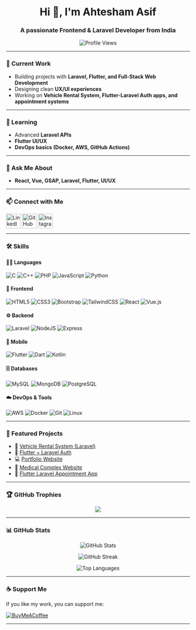 <h1 align="center">Hi 👋, I'm Ahtesham Asif</h1>
<h3 align="center">A passionate Frontend & Laravel Developer from India</h3>

<p align="center">
  <img src="https://komarev.com/ghpvc/?username=creativedesk1000&label=Profile%20views&color=0e75b6&style=flat" alt="Profile Views" />
</p>

---

### 🔭 Current Work  
- Building projects with **Laravel, Flutter, and Full-Stack Web Development**  
- Designing clean **UX/UI experiences**  
- Working on **Vehicle Rental System, Flutter-Laravel Auth apps, and appointment systems**  

---

### 🌱 Learning  
- Advanced **Laravel APIs**  
- **Flutter UI/UX**  
- **DevOps basics (Docker, AWS, GitHub Actions)**  

---

### 💬 Ask Me About  
- **React, Vue, GSAP, Laravel, Flutter, UI/UX**  

---

### 📫 Connect with Me  

<p align="left">
<a href="https://linkedin.com/in/your-linkedin-username" target="blank"><img align="center" src="https://cdn.jsdelivr.net/gh/devicons/devicon/icons/linkedin/linkedin-original.svg" alt="LinkedIn" height="40" width="40" /></a>
<a href="https://github.com/creativedesk1000" target="blank"><img align="center" src="https://cdn.jsdelivr.net/gh/devicons/devicon/icons/github/github-original.svg" alt="GitHub" height="40" width="40" /></a>
<a href="https://instagram.com/mr_phoenix_1000" target="blank"><img align="center" src="https://cdn.jsdelivr.net/gh/devicons/devicon/icons/instagram/instagram-original.svg" alt="Instagram" height="40" width="40" /></a>
</p>

---

### 🛠 Skills  

#### 👨‍💻 Languages  
![C](https://img.shields.io/badge/C-00599C?style=for-the-badge&logo=c&logoColor=white) 
![C++](https://img.shields.io/badge/C%2B%2B-00599C?style=for-the-badge&logo=c%2B%2B&logoColor=white) 
![PHP](https://img.shields.io/badge/PHP-777BB4?style=for-the-badge&logo=php&logoColor=white) 
![JavaScript](https://img.shields.io/badge/JavaScript-F7DF1E?style=for-the-badge&logo=javascript&logoColor=black) 
![Python](https://img.shields.io/badge/Python-3776AB?style=for-the-badge&logo=python&logoColor=white) 

#### 🎨 Frontend  
![HTML5](https://img.shields.io/badge/HTML5-E34F26?style=for-the-badge&logo=html5&logoColor=white) 
![CSS3](https://img.shields.io/badge/CSS3-1572B6?style=for-the-badge&logo=css3&logoColor=white) 
![Bootstrap](https://img.shields.io/badge/Bootstrap-563D7C?style=for-the-badge&logo=bootstrap&logoColor=white) 
![TailwindCSS](https://img.shields.io/badge/TailwindCSS-38B2AC?style=for-the-badge&logo=tailwind-css&logoColor=white) 
![React](https://img.shields.io/badge/React-20232A?style=for-the-badge&logo=react&logoColor=61DAFB) 
![Vue.js](https://img.shields.io/badge/Vue.js-35495E?style=for-the-badge&logo=vue.js&logoColor=4FC08D) 

#### ⚙️ Backend  
![Laravel](https://img.shields.io/badge/Laravel-FF2D20?style=for-the-badge&logo=laravel&logoColor=white) 
![NodeJS](https://img.shields.io/badge/Node.js-339933?style=for-the-badge&logo=node.js&logoColor=white) 
![Express](https://img.shields.io/badge/Express.js-000000?style=for-the-badge&logo=express&logoColor=white) 

#### 📱 Mobile  
![Flutter](https://img.shields.io/badge/Flutter-02569B?style=for-the-badge&logo=flutter&logoColor=white) 
![Dart](https://img.shields.io/badge/Dart-0175C2?style=for-the-badge&logo=dart&logoColor=white) 
![Kotlin](https://img.shields.io/badge/Kotlin-0095D5?style=for-the-badge&logo=kotlin&logoColor=white) 

#### 🗄️ Databases  
![MySQL](https://img.shields.io/badge/MySQL-005C84?style=for-the-badge&logo=mysql&logoColor=white) 
![MongoDB](https://img.shields.io/badge/MongoDB-4EA94B?style=for-the-badge&logo=mongodb&logoColor=white) 
![PostgreSQL](https://img.shields.io/badge/PostgreSQL-316192?style=for-the-badge&logo=postgresql&logoColor=white) 

#### ☁️ DevOps & Tools  
![AWS](https://img.shields.io/badge/AWS-232F3E?style=for-the-badge&logo=amazon-aws&logoColor=white) 
![Docker](https://img.shields.io/badge/Docker-2496ED?style=for-the-badge&logo=docker&logoColor=white) 
![Git](https://img.shields.io/badge/Git-F05032?style=for-the-badge&logo=git&logoColor=white) 
![Linux](https://img.shields.io/badge/Linux-FCC624?style=for-the-badge&logo=linux&logoColor=black) 

---

### 📌 Featured Projects  

- 🚗 [Vehicle Rental System (Laravel)](https://github.com/creativedesk1000/vehicle-rental-system-in-laravel)  
- 📱 [Flutter + Laravel Auth](https://github.com/creativedesk1000/Flutter---Laravel-Auth-With-screen)  
- 💻 [Portfolio Website](https://github.com/creativedesk1000/Ahtesham-s-Portfolio)  
- 🏥 [Medical Complex Website](https://github.com/creativedesk1000/medicalcomplex.github.io)  
- 📅 [Flutter Laravel Appointment App](https://github.com/creativedesk1000/Flutter_Laravel_appointment_app)  

---

### 🏆 GitHub Trophies  

<p align="center">
  <img src="https://github-profile-trophy.vercel.app/?username=creativedesk1000&theme=onedark&no-frame=true&margin-w=15&margin-h=15" />
</p>

---

### 📊 GitHub Stats  

<p align="center">
  <img src="https://github-readme-stats.vercel.app/api?username=creativedesk1000&show_icons=true&theme=radical" alt="GitHub Stats" />
</p>

<p align="center">
  <img src="https://github-readme-streak-stats.herokuapp.com/?user=creativedesk1000&theme=radical" alt="GitHub Streak" />
</p>

<p align="center">
  <img src="https://github-readme-stats.vercel.app/api/top-langs/?username=creativedesk1000&layout=compact&theme=radical" alt="Top Languages" />
</p>

---

### ☕ Support Me  

If you like my work, you can support me:  

[![BuyMeACoffee](https://img.shields.io/badge/Buy%20Me%20a%20Coffee-ffdd00?style=for-the-badge&logo=buy-me-a-coffee&logoColor=black)](https://buymeacoffee.com/your-username)  

---
